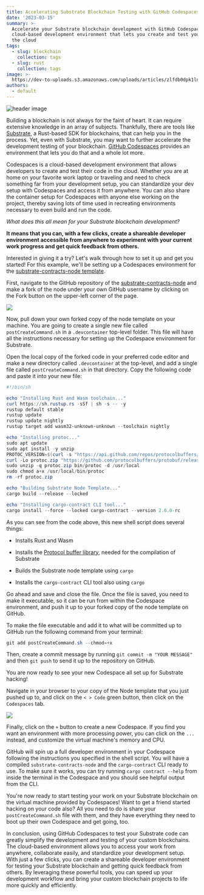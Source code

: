```yaml
---
title: Accelerating Substrate Blockchain Testing with GitHub Codespaces
date: '2023-03-15'
summary: >-
  Accelerate your Substrate blockchain development with GitHub Codespaces, a
  cloud-based development environment that lets you create and test your code in
  the cloud
tags:
  - slug: blockchain
    collection: tags
  - slug: rust
    collection: tags
image: >-
  https://dev-to-uploads.s3.amazonaws.com/uploads/articles/zlfdb0dpk1lni6s4erwz.png
authors:
  - default
---
```

  
  ![header image](https://dev-to-uploads.s3.amazonaws.com/uploads/articles/zlfdb0dpk1lni6s4erwz.png)

Building a blockchain is not always for the faint of heart. It can require extensive knowledge in an array of subjects. Thankfully, there are tools like [Substrate](https://substrate.io/), a Rust-based SDK for blockchains, that can help you in the process. Yet, even with Substrate, you may want to further accelerate the development testing of your blockchain. [GitHub Codespaces](https://github.com/features/codespaces) provides an environment that lets you do that and a whole lot more.

Codespaces is a cloud-based development environment that allows developers to create and test their code in the cloud. Whether you are at home on your favorite work laptop or traveling and need to check something far from your development setup, you can standardize your dev setup with Codespaces and access it from anywhere. You can also share the container setup for Codespaces with anyone else working on the project, thereby saving lots of time used in recreating environments necessary to even build and run the code.

*What does this all mean for your Substrate blockchain development?*

**It means that you can, with a few clicks, create a shareable developer environment accessible from anywhere to experiment with your current work progress and get quick feedback from others.**

Interested in giving it a try? Let's walk through how to set it up and get you started! For this example, we'll be setting up a Codespaces environment for the [substrate-contracts-node template](https://github.com/paritytech/substrate-contracts-node).

First, navigate to the GitHub repository of the [substrate-contracts-node](https://github.com/paritytech/substrate-contracts-node) and make a fork of the node under your own GitHub username by clicking on the Fork button on the upper-left corner of the page.

![](https://cdn.hashnode.com/res/hashnode/image/upload/v1678880491457/680e3966-90aa-4fda-b595-9617cb719cff.png)

Now, pull down your own forked copy of the node template on your machine. You are going to create a single new file called `postCreateCommand.sh` in a `.devcontainer` top-level folder. This file will have all the instructions necessary for setting up the Codespace environment for Substrate.

Open the local copy of the forked code in your preferred code editor and make a new directory called `.devcontainer` at the top-level, and add a single file called `postCreateCommand.sh` in that directory. Copy the following code and paste it into your new file:

```powershell
#!/bin/sh

echo "Installing Rust and Wasm toolchain..."
curl https://sh.rustup.rs -sSf | sh -s -- -y
rustup default stable
rustup update
rustup update nightly
rustup target add wasm32-unknown-unknown --toolchain nightly

echo "Installing protoc..."
sudo apt update
sudo apt install -y unzip
PROTOC_VERSION=$(curl -s "https://api.github.com/repos/protocolbuffers/protobuf/releases/latest" | grep -Po '"tag_name": "v\K[0-9.]+')
curl -Lo protoc.zip "https://github.com/protocolbuffers/protobuf/releases/latest/download/protoc-${PROTOC_VERSION}-linux-x86_64.zip"
sudo unzip -q protoc.zip bin/protoc -d /usr/local
sudo chmod a+x /usr/local/bin/protoc
rm -rf protoc.zip

echo "Building Substrate Node Template..."
cargo build --release --locked

echo "Installing cargo-contract CLI tool..."
cargo install --force --locked cargo-contract --version 2.0.0-rc
```

As you can see from the code above, this new shell script does several things:

* Installs Rust and Wasm
    
* Installs the [Protocol buffer library](https://github.com/protocolbuffers/protobuf), needed for the compilation of Substrate
    
* Builds the Substrate node template using `cargo`
    
* Installs the `cargo-contract` CLI tool also using `cargo`
    

Go ahead and save and close the file. Once the file is saved, you need to make it executable, so it can be run from within the Codespace environment, and push it up to your forked copy of the node template on GitHub.

To make the file executable and add it to what will be committed up to GitHub run the following command from your terminal:

```powershell
git add postCreateCommand.sh --chmod=+x
```

Then, create a commit message by running `git commit -m "YOUR MESSAGE"` and then `git push` to send it up to the repository on GitHub.

You are now ready to see your new Codespace all set up for Substrate hacking!

Navigate in your browser to your copy of the Node template that you just pushed up to, and click on the `< > Code` green button, then click on the `Codespaces` tab.

![](https://cdn.hashnode.com/res/hashnode/image/upload/v1678881174323/a9f3989a-101e-47b9-ba6d-2e4817186eac.png)

Finally, click on the `+` button to create a new Codespace. If you find you want an environment with more processing power, you can click on the `...` instead, and customize the virtual machine's memory and CPU.

GitHub will spin up a full developer environment in your Codespace following the instructions you specified in the shell script. You will have a compiled `substrate-contracts-node` and the `cargo-contract` CLI ready to use. To make sure it works, you can try running `cargo contract --help` from inside the terminal in the Codespace and you should see helpful output from the CLI.

You're now ready to start testing your work on your Substrate blockchain on the virtual machine provided by Codespaces! Want to get a friend started hacking on your code also? All you need to do is share your `postCreateCommand.sh` file with them, and they have everything they need to boot up their own Codespace and get going, too.

In conclusion, using GitHub Codespaces to test your Substrate code can greatly simplify the development and testing of your custom blockchains. The cloud-based environment allows you to access your work from anywhere, collaborate easily, and standardize your development setup. With just a few clicks, you can create a shareable developer environment for testing your Substrate blockchain and getting quick feedback from others. By leveraging these powerful tools, you can speed up your development workflow and bring your custom blockchain projects to life more quickly and efficiently.
